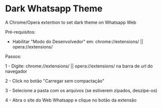 # Dark Whatsapp Theme
A Chrome/Opera extention to set dark theme on Whatsapp Web

Pré-requisitos:
- Habilitar "Modo do Desenvolvedor" em: chrome://extensions/ || opera://extensions/

Passos:

1 - Digite: chrome://extensions/ || opera://extensions/ na barra de url do navegador

2 - Click no botão "Carregar sem compactação"

3 - Selecione a pasta com os arquivos (se estiverem zipados, deszipe-os)

4 - Abra o site do Web Whatsapp e clique no botão da extensão
